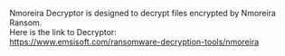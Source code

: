 Nmoreira Decryptor is designed to decrypt files encrypted by Nmoreira Ransom.\
Here is the link to Decryptor:\
https://www.emsisoft.com/ransomware-decryption-tools/nmoreira
